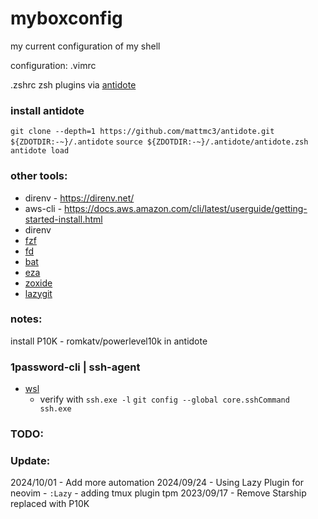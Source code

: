 # myboxconfig

my current configuration of my shell

configuration:
.vimrc

.zshrc
zsh plugins via [antidote](https://github.com/mattmc3/antidote)

### install antidote

`git clone --depth=1 https://github.com/mattmc3/antidote.git ${ZDOTDIR:-~}/.antidote`
`source ${ZDOTDIR:-~}/.antidote/antidote.zsh`
`antidote load`

### other tools:

- direnv - https://direnv.net/
- aws-cli - https://docs.aws.amazon.com/cli/latest/userguide/getting-started-install.html
- direnv
- [fzf](https://github.com/junegunn/fzf)
- [fd](https://github.com/sharkdp/fd)
- [bat](https://github.com/sharkdp/bat?tab=readme-ov-file#installation)
- [eza](https://github.com/eza-community/eza)
- [zoxide](https://github.com/ajeetdsouza/zoxide?tab=readme-ov-file)
- [lazygit](https://github.com/jesseduffield/lazygit)

### notes:

install P10K - romkatv/powerlevel10k in antidote

### 1password-cli | ssh-agent

- [wsl](https://developer.1password.com/docs/ssh/integrations/wsl/#:~:text=To%20use%20the%201Password%20SSH%20agent%20to%20authenticate,core.sshCommand%20ssh.exe%20Sign%20Git%20commits%20with%20SSH%20info)
  - verify with `ssh.exe -l` `git config --global core.sshCommand ssh.exe`

### TODO:

### Update:

2024/10/01 - Add more automation
2024/09/24 - Using Lazy Plugin for neovim - `:Lazy` - adding tmux plugin tpm
2023/09/17 - Remove Starship replaced with P10K
